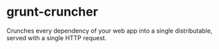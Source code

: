 grunt-cruncher
==============

Crunches every dependency of your web app into a single distributable, served with a single HTTP request.
